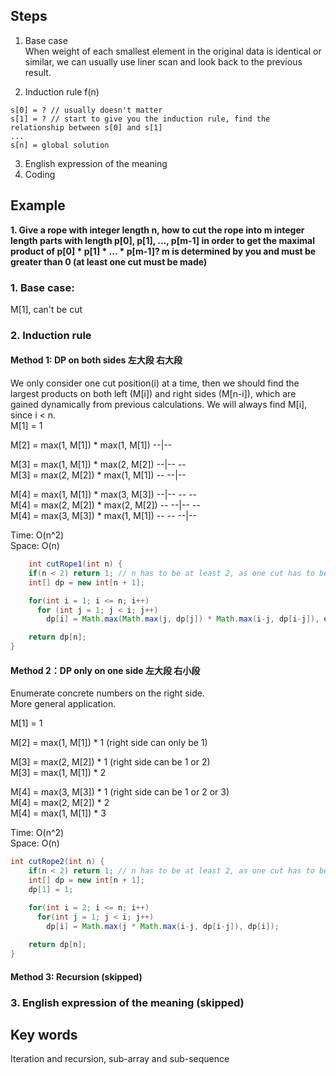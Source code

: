 ## Steps
1. Base case  
When weight of each smallest element in the original data is identical or similar, we can usually use liner scan and look back to the previous result. 

2. Induction rule f(n)
```
s[0] = ? // usually doesn't matter
s[1] = ? // start to give you the induction rule, find the relationship between s[0] and s[1]
...
s[n] = global solution
```
3. English expression of the meaning
4. Coding

## Example
**1. Give a rope with integer length n, how to cut the rope into m integer length parts with length p[0], p[1], ..., p[m-1] in order to get the maximal product of p[0] * p[1] * ... * p[m-1]? m is determined by you and must be greater than 0 (at least one cut must be made)**

### 1. Base case: 
M[1], can't be cut

### 2. Induction rule
#### Method 1: DP on both sides 左大段 右大段
We only consider one cut position(i) at a time, then we should find the largest products on both left (M[i]) and right sides (M[n-i]), which are gained dynamically from previous calculations. We will always find M[i], since i < n.   
M[1] = 1  

M[2] = max(1, M[1]) * max(1, M[1])  --|--  

M[3] = max(1, M[1]) * max(2, M[2])  --|-- --  
M[3] = max(2, M[2]) * max(1, M[1])  -- --|--  

M[4] = max(1, M[1]) * max(3, M[3])  --|-- -- --  
M[4] = max(2, M[2]) * max(2, M[2])  -- --|-- --  
M[4] = max(3, M[3]) * max(1, M[1])  -- -- --|--  

Time: O(n^2)  
Space: O(n)  
```java
    int cutRope1(int n) {
    if(n < 2) return 1; // n has to be at least 2, as one cut has to be made
    int[] dp = new int[n + 1];

    for(int i = 1; i <= n; i++)
      for (int j = 1; j < i; j++)
        dp[i] = Math.max(Math.max(j, dp[j]) * Math.max(i-j, dp[i-j]), dp[i]);

    return dp[n];
}
```

#### Method 2：DP only on one side 左大段 右小段
Enumerate concrete numbers on the right side.  
More general application.  

M[1] = 1  

M[2] = max(1, M[1]) * 1    (right side can only be 1)  

M[3] = max(2, M[2]) * 1    (right side can be 1 or 2)  
M[3] = max(1, M[1]) * 2  

M[4] = max(3, M[3]) * 1    (right side can be 1 or 2 or 3)   
M[4] = max(2, M[2]) * 2  
M[4] = max(1, M[1]) * 3  

Time: O(n^2)  
Space: O(n)  
```java
int cutRope2(int n) {
    if(n < 2) return 1; // n has to be at least 2, as one cut has to be made
    int[] dp = new int[n + 1];
    dp[1] = 1;

    for(int i = 2; i <= n; i++)
      for(int j = 1; j < i; j++)
        dp[i] = Math.max(j * Math.max(i-j, dp[i-j]), dp[i]);
        
    return dp[n];
}
```
#### Method 3: Recursion (skipped)
### 3. English expression of the meaning (skipped)

## Key words
Iteration and recursion, sub-array and sub-sequence

